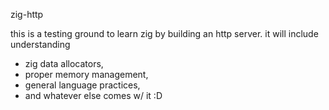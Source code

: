 zig-http

this is a testing ground to learn zig by building an http server. 
it will include understanding 
 - zig data allocators, 
 - proper memory management, 
 - general language practices,
 - and whatever else comes w/ it :D



